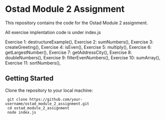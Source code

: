 # Ostad Module 2 Assignment

This repository contains the code for the Ostad Module 2 assignment.

All exercise implentation code is under index.js

Exercise 1: destructureExample(),
Exercise 2: sumNumbers(),
Exercise 3: createGreeting(),
Exercise 4: isEven(),
Exercise 5: multiply(),
Exercise 6: getLargestNumber(),
Exercise 7: getAddressCity(),
Exercise 8: doubleNumbers(),
Exercise 9: filterEvenNumbers(),
Exercise 10: sumArray(),
Exercise 11: sortNumbers(),


## Getting Started

Clone the repository to your local machine:

   ```shell
    git clone https://github.com/your-username/ostad_module_2_assignment.git
    cd ostad_module_2_assignment
    node index.js




